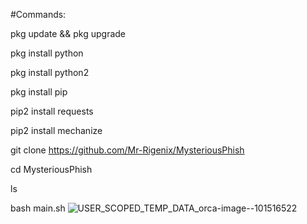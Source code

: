 #Commands:

pkg update && pkg upgrade

pkg install python

pkg install python2

pkg install pip

pip2 install requests

pip2 install mechanize

git clone https://github.com/Mr-Rigenix/MysteriousPhish

cd MysteriousPhish

ls

bash main.sh
![USER_SCOPED_TEMP_DATA_orca-image--101516522](https://user-images.githubusercontent.com/92598035/151563938-83571e95-95ab-45c0-8009-9d39c846b190.jpeg)
